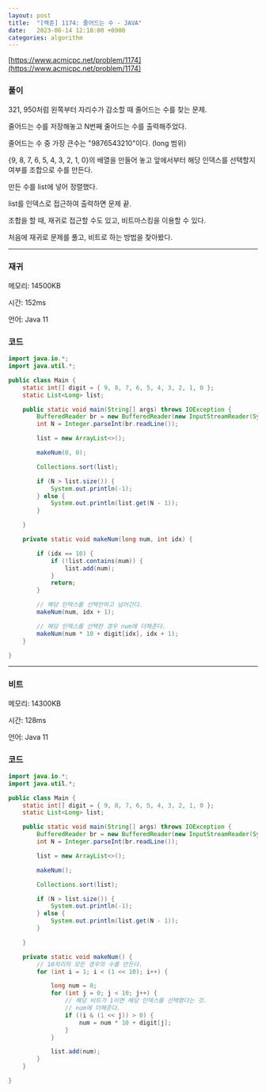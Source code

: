 ```yaml
---
layout: post
title:  "[백준] 1174: 줄어드는 수 - JAVA"
date:   2023-06-14 12:18:00 +0900
categories: algorithm
---
```


[https://www.acmicpc.net/problem/1174](https://www.acmicpc.net/problem/1174)

### 풀이

321, 950처럼 왼쪽부터 자리수가 감소할 때 줄어드는 수를 찾는 문제.

줄어드는 수를 저장해놓고 N번째 줄어드는 수를 출력해주었다.

줄어드는 수 중 가장 큰수는 "9876543210"이다. (long 범위)

{9, 8, 7, 6, 5, 4, 3, 2, 1, 0}의 배열을 만들어 놓고 앞에서부터 해당 인덱스를 선택할지 여부를 조합으로 수를 만든다.

만든 수를 list에 넣어 정렬했다.

list를 인덱스로 접근하여 출력하면 문제 끝.

조합을 할 때, 재귀로 접근할 수도 있고, 비트마스킹을 이용할 수 있다.

처음에 재귀로 문제를 풀고, 비트로 하는 방법을 찾아봤다.

---

### 재귀

메모리: 14500KB

시간: 152ms

언어: Java 11

### 코드

```java
import java.io.*;
import java.util.*;

public class Main {
    static int[] digit = { 9, 8, 7, 6, 5, 4, 3, 2, 1, 0 };
    static List<Long> list;

    public static void main(String[] args) throws IOException {
        BufferedReader br = new BufferedReader(new InputStreamReader(System.in));
        int N = Integer.parseInt(br.readLine());

        list = new ArrayList<>();

        makeNum(0, 0);

        Collections.sort(list);

        if (N > list.size()) {
            System.out.println(-1);
        } else {
            System.out.println(list.get(N - 1));
        }

    }

    private static void makeNum(long num, int idx) {

        if (idx == 10) {
            if (!list.contains(num)) {
                list.add(num);
            }
            return;
        }

        // 해당 인덱스를 선택안하고 넘어간다.
        makeNum(num, idx + 1);

        // 해당 인덱스를 선택한 경우 num에 더해준다.
        makeNum(num * 10 + digit[idx], idx + 1);
    }

}
```

---

### 비트

메모리: 14300KB

시간: 128ms

언어: Java 11

### 코드
```java
import java.io.*;
import java.util.*;

public class Main {
    static int[] digit = { 9, 8, 7, 6, 5, 4, 3, 2, 1, 0 };
    static List<Long> list;

    public static void main(String[] args) throws IOException {
        BufferedReader br = new BufferedReader(new InputStreamReader(System.in));
        int N = Integer.parseInt(br.readLine());

        list = new ArrayList<>();

        makeNum();

        Collections.sort(list);

        if (N > list.size()) {
            System.out.println(-1);
        } else {
            System.out.println(list.get(N - 1));
        }

    }

    private static void makeNum() {
        // 10자리의 모든 경우의 수를 만든다.
        for (int i = 1; i < (1 << 10); i++) {

            long num = 0;
            for (int j = 0; j < 10; j++) {
                // 해당 비트가 1이면 해당 인덱스를 선택했다는 것.
                // num에 더해준다.
                if ((i & (1 << j)) > 0) {
                    num = num * 10 + digit[j];
                }
            }

            list.add(num);
        }
    }

}
```